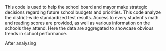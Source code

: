 This code is used to help the school board and mayor make strategic decisions regarding future school budgets and priorities.
This code analyze the district-wide standardized test results. Access to every student's math and reading scores are provided, as well as various information on the schools they attend. Here the data are aggregated  to showcase obvious trends in school performance.

After analysing 
